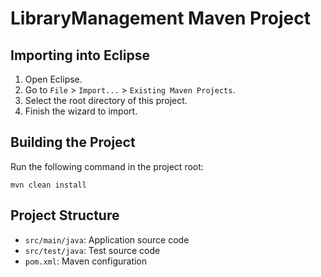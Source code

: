 # LibraryManagement Maven Project

## Importing into Eclipse

1. Open Eclipse.
2. Go to `File` > `Import...` > `Existing Maven Projects`.
3. Select the root directory of this project.
4. Finish the wizard to import.

## Building the Project

Run the following command in the project root:

```
mvn clean install
```

## Project Structure
- `src/main/java`: Application source code
- `src/test/java`: Test source code
- `pom.xml`: Maven configuration 